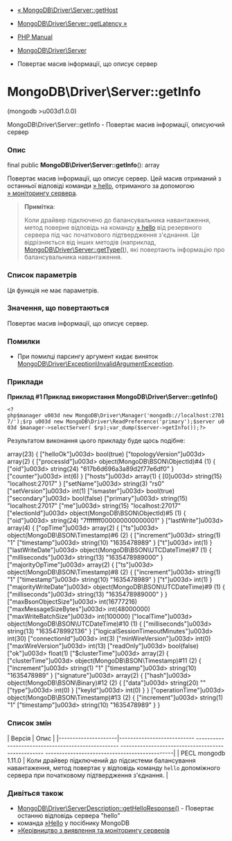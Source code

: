 - [«
MongoDB\Driver\Server::getHost](mongodb-driver-server.gethost.md)
- [MongoDB\Driver\Server::getLatency
»](mongodb-driver-server.getlatency.md)

- [PHP Manual](index.md)
- [MongoDB\Driver\Server](class.mongodb-driver-server.md)
- Повертає масив інформації, що описує сервер

# MongoDB\Driver\Server::getInfo

(mongodb \>u003d1.0.0)

MongoDB\Driver\Server::getInfo - Повертає масив інформації,
описуючий сервер

### Опис

final public **MongoDB\Driver\Server::getInfo**(): array

Повертає масив інформації, що описує сервер. Цей масив отриманий з
останньої відповіді команди
[» hello](https://www.mongodb.com/docs/manual/reference/command/hello/),
отриманого за допомогою [» моніторингу
сервера](https://github.com/mongodb/specifications/blob/master/source/server-discovery-and-monitoring/server-discovery-and-monitoring.rst).

> **Примітка**:
>
> Коли драйвер підключено до балансувальника навантаження, метод поверне відповідь
> на команду
> [» hello](https://www.mongodb.com/docs/manual/reference/command/hello/)
> від резервного сервера під час початкового підтвердження з'єднання. Це
> відрізняється від інших методів (наприклад,
> [MongoDB\Driver\Server::getType()](mongodb-driver-server.gettype.md)),
> які повертають інформацію про балансувальника навантаження.

### Список параметрів

Ця функція не має параметрів.

### Значення, що повертаються

Повертає масив інформації, що описує сервер.

### Помилки

- При помилці парсингу аргумент кидає виняток
[MongoDB\Driver\Exception\InvalidArgumentException](class.mongodb-driver-exception-invalidargumentexception.md).

### Приклади

**Приклад #1 Приклад використання **MongoDB\Driver\Server::getInfo()****

` <?php$manager u003d new MongoDB\Driver\Manager('mongodb://localhost:27017/');$rp u003d new MongoDB\Driver\ReadPreference('primary');$server u003d $manager->selectServer( $rp);var_dump($server->getInfo());?> `

Результатом виконання цього прикладу буде щось подібне:

array(23) {
["helloOk"]u003d>
bool(true)
["topologyVersion"]u003d>
array(2) {
["processId"]u003d>
object(MongoDB\BSON\ObjectId)#4 (1) {
["oid"]u003d>
string(24) "617b6d696a3a89d2f77e6df0"
}
["counter"]u003d>
int(6)
}
["hosts"]u003d>
array(1) {
[0]u003d>
string(15) "localhost:27017"
}
["setName"]u003d>
string(3) "rs0"
["setVersion"]u003d>
int(1)
["ismaster"]u003d>
bool(true)
["secondary"]u003d>
bool(false)
["primary"]u003d>
string(15) "localhost:27017"
["me"]u003d>
string(15) "localhost:27017"
["electionId"]u003d>
object(MongoDB\BSON\ObjectId)#5 (1) {
["oid"]u003d>
string(24) "7fffffff000000000000001"
}
["lastWrite"]u003d>
array(4) {
["opTime"]u003d>
array(2) {
["ts"]u003d>
object(MongoDB\BSON\Timestamp)#6 (2) {
["increment"]u003d>
string(1) "1"
["timestamp"]u003d>
string(10) "1635478989"
}
["t"]u003d>
int(1)
}
["lastWriteDate"]u003d>
object(MongoDB\BSON\UTCDateTime)#7 (1) {
["milliseconds"]u003d>
string(13) "1635478989000"
}
["majorityOpTime"]u003d>
array(2) {
["ts"]u003d>
object(MongoDB\BSON\Timestamp)#8 (2) {
["increment"]u003d>
string(1) "1"
["timestamp"]u003d>
string(10) "1635478989"
}
["t"]u003d>
int(1)
}
["majorityWriteDate"]u003d>
object(MongoDB\BSON\UTCDateTime)#9 (1) {
["milliseconds"]u003d>
string(13) "1635478989000"
}
}
["maxBsonObjectSize"]u003d>
int(16777216)
["maxMessageSizeBytes"]u003d>
int(48000000)
["maxWriteBatchSize"]u003d>
int(100000)
["localTime"]u003d>
object(MongoDB\BSON\UTCDateTime)#10 (1) {
["milliseconds"]u003d>
string(13) "1635478992136"
}
["logicalSessionTimeoutMinutes"]u003d>
int(30)
["connectionId"]u003d>
int(3)
["minWireVersion"]u003d>
int(0)
["maxWireVersion"]u003d>
int(13)
["readOnly"]u003d>
bool(false)
["ok"]u003d>
float(1)
["$clusterTime"]u003d>
array(2) {
["clusterTime"]u003d>
object(MongoDB\BSON\Timestamp)#11 (2) {
["increment"]u003d>
string(1) "1"
["timestamp"]u003d>
string(10) "1635478989"
}
["signature"]u003d>
array(2) {
["hash"]u003d>
object(MongoDB\BSON\Binary)#12 (2) {
["data"]u003d>
string(20) ""
["type"]u003d>
int(0)
}
["keyId"]u003d>
int(0)
}
}
["operationTime"]u003d>
object(MongoDB\BSON\Timestamp)#13 (2) {
["increment"]u003d>
string(1) "1"
["timestamp"]u003d>
string(10) "1635478989"
}
}

### Список змін

| Версія | Опис |
|---------------------|--------------------------- -------------------------------------------------- -------------------------------------------------- ----------------------------------------------|
| PECL mongodb 1.11.0 | Коли драйвер підключений до підсистеми балансування навантаження, метод повертає у відповідь команду `hello` допоміжного сервера при початковому підтвердження з'єднання. |

### Дивіться також

- [MongoDB\Driver\ServerDescription::getHelloResponse()](mongodb-driver-serverdescription.gethelloresponse.md) -
Повертає останню відповідь сервера "hello"
- команда
[»Hello](https://www.mongodb.com/docs/manual/reference/command/hello/)
у посібнику MongoDB
- [»Керівництво з виявлення та моніторингу
серверів](https://github.com/mongodb/specifications/blob/master/source/server-discovery-and-monitoring/server-discovery-and-monitoring.rst)
